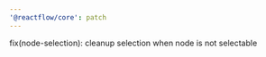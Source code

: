 ```yaml
---
'@reactflow/core': patch
---
```


fix(node-selection): cleanup selection when node is not selectable
